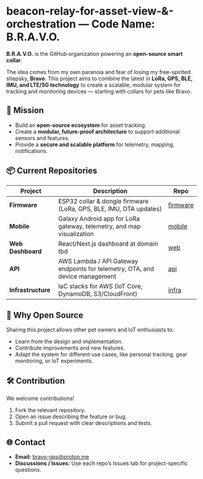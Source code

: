 # beacon-relay-for-asset-view-&-orchestration — Code Name: B.R.A.V.O.

**B.R.A.V.O.** is the GitHub organization powering an **open-source smart collar**.

The idea comes from my own paranoia and fear of losing my free-spirited shepsky, **Bravo**. This project aims to combine the latest in **LoRa, GPS, BLE, IMU, and LTE/5G technology** to create a scalable, modular system for tracking and monitoring devices — starting with collars for pets like Bravo.


## 🚀 Mission

* Build an **open-source ecosystem** for asset tracking.
* Create a **modular, future-proof architecture** to support additional sensors and features.
* Provide a **secure and scalable platform** for telemetry, mapping, notifications.


## 📦 Current Repositories

| Project            | Description                                                                  | Repo                                                                           |
| ------------------ | ---------------------------------------------------------------------------- | ------------------------------------------------------------------------------ |
| **Firmware**       | ESP32 collar & dongle firmware (LoRa, GPS, BLE, IMU, OTA updates)            | [firmware](https://github.com/BT-Radio-Advanced-Visual-Orchestration/firmware) |
| **Mobile**         | Galaxy Android app for LoRa gateway, telemetry, and map visualization        | [mobile](https://github.com/BT-Radio-Advanced-Visual-Orchestration/mobile)     |
| **Web Dashboard**  | React/Next.js dashboard at domain tbd                                        | [web](https://github.com/BT-Radio-Advanced-Visual-Orchestration/web)           |
| **API**            | AWS Lambda / API Gateway endpoints for telemetry, OTA, and device management | [api](https://github.com/BT-Radio-Advanced-Visual-Orchestration/api)           |
| **Infrastructure** | IaC stacks for AWS (IoT Core, DynamoDB, S3/CloudFront)                       | [infra](https://github.com/BT-Radio-Advanced-Visual-Orchestration/infra)       |


## 💖 Why Open Source

Sharing this project allows other pet owners and IoT enthusiasts to:

* Learn from the design and implementation.
* Contribute improvements and new features.
* Adapt the system for different use cases, like personal tracking, gear monitoring, or IoT experiments.


## 🛠 Contribution

We welcome contributions!

1. Fork the relevant repository.
2. Open an issue describing the feature or bug.
3. Submit a pull request with clear descriptions and tests.


## 🌐 Contact

* **Email:** [bravo-gps@proton.me](mailto:bravo-gps@proton.me)
* **Discussions / Issues:** Use each repo’s Issues tab for project-specific questions.


